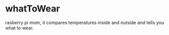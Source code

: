 # whatToWear
rasberry pi mom, it compares temperatures inside and outside and tells you what to wear.
